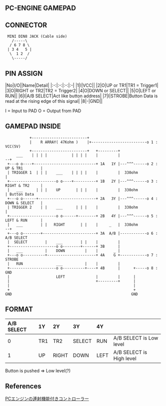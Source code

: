 ## PC-ENGINE GAMEPAD

## CONNECTOR

```
 MINI DIN8 JACK (Cable side)
   /-----\
  / 6 7 8 \
 | 3 4   5 |
  \  1 2  /
   \-----/
```

## PIN ASSIGN
|No|I/O||Name|Detail|
|:-:|:-:|:-:|:-|
|1|I|VCC||
|2|O|UP or TR1|TR1 = Trigger1|
|3|O|RIGHT or TR2|TR2 = Trigger2|
|4|O|DOWN or SELECT||
|5|O|LEFT or RUN||
|6|I|A/B SELECT|Act like button address|
|7|I|STROBE|Button Data is read at the rising edge of this signal|
|8|-|GND||

I = Input to PAD
O = Output from PAD

## GAMEPAD INSIDE
```
           +-------------------------+
           |    R ARRAY( 47Kohm )    |+-------------------------o 1 : VCC(5V)
           +-------------------------+   +---------+
     ___    | | | |           | | | |    |         |                                --+
 +---o o----+----------------------------+ 1A   1Y |---^^^------o 2 : UP & TR1        |
 | TRIGGER 1  | | |    ___    | | | |    |         |  330ohm                          |
 +---------------------o o----+----------+ 1B   2Y |---^^^------o 3 : RIGHT & TR2     |
 |   ___      | | |    UP       | | |    |         |  330ohm                          | Button Data
 +---o o------+--------------------------+ 2A   3Y |---^^^------o 4 : DOWN & SELECT   |
 | TRIGGER 2    | |    ___      | | |    |         |  330ohm                          |
 +---------------------o o------+--------+ 2B   4Y |---^^^------o 5 : LEFT & RUN      |
 |   ___        | |   RIGHT       | |    |     _   |  330ohm                        --+
 +---o o--------+------------------------+ 3A  A/B |------------o 6 : A/B SELECT
 |  SELECT        |    ___        | |    |         |
 +---------------------o o--------+------+ 3B      |
 |   ___          |    DOWN         |    |       _ |
 +---o o----------+----------------------+ 4A    G +------------o 7 : STROBE
 |   RUN               ___          |    |         |
 +---------------------o o----------+----+ 4B      |      +-----o 8 : GND
 |                     LEFT              |         |      |
 |                                       +---------+      |
 |                                                        |
 +                                                        +
GND                                                      GND
```

## FORMAT

|A/B SELECT|1Y|2Y|3Y|4Y||
|:-|:-|:-|:-|:-|:-|
|0|TR1|TR2|SELECT|RUN| A/B SELECT is Low level|
|1|UP|RIGHT|DOWN|LEFT| A/B SELECT is High level|


Button is pushed => Low level(?)

## References

[PCエンジンの連射機能付きコントローラー](http://rapidturbo2000.blog.fc2.com/blog-entry-95.html)
